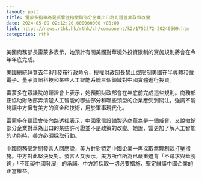 ```yaml
---
layout: post
title: 雷蒙多指華為是威脅並指撤銷部分企業出口許可證並非政策改變
date: 2024-05-09 02:12:20.000000000 +08:00
link: https://news.rthk.hk/rthk/ch/component/k2/1752372-20240509.htm
categories: rthk
---
```


美國商務部長雷蒙多表示，她預計有關美國對華境外投資限制的實施規則將會在今年年底完成。

美國總統拜登去年8月發布行政命令，授權財政部長禁止或限制美國在半導體和微電子、量子資訊科技和某些人工智能系統三個領域對中國實體進行投資。

雷蒙多在眾議院的聽證會上表示，她預期財政部會在年底前完成這些規則。商務部正協助財政部弄清楚人工智能的哪些部分和哪些類型的企業應受到關注，強調不能夠讓中方擁有美方的資金和技術，用於軍事現代化。

雷蒙多在聽證會後向路透社表示，中國電信設備製造商華為是一個威脅，又說撤銷部分企業對華為出口的某些許可證並不是政策的改變。她說，當更加了解人工智能的功能時，美方必須採取行動。

中國商務部新聞發言人回應說，美方針對特定中國企業一再採取無理制裁打壓措施。中方對此堅決反對。發言人又表示，美方所作所為已嚴重違背「不尋求與華脫鉤」「不阻礙中國發展」的承諾。中方將採取一切必要措施，堅定維護中國企業的正當權益。
